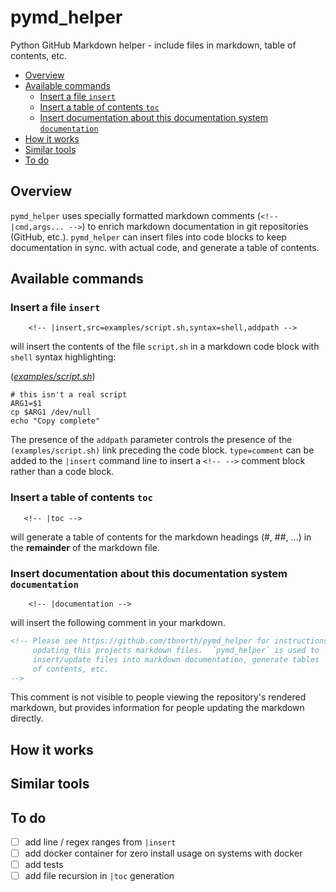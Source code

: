 # pymd_helper

<!-- |documentation -->
<!-- Please see https://github.com/tbnorth/pymd_helper for instructions on
     updating this projects markdown files.  `pymd_helper` is used to
     insert/update files into markdown documentation, generate tables
     of contents, etc.
-->

Python GitHub Markdown helper - include files in markdown, table of contents, etc.

<!-- |toc -->
   - [Overview](#overview)
   - [Available commands](#available-commands)
     - [Insert a file `insert`](#insert-a-file-insert)
     - [Insert a table of contents `toc`](#insert-a-table-of-contents-toc)
     - [Insert documentation about this documentation system `documentation`](#insert-documentation-about-this-documentation-system-documentation)
   - [How it works](#how-it-works)
   - [Similar tools](#similar-tools)
   - [To do](#to-do)

## Overview

`pymd_helper` uses specially formatted markdown comments (`<!-- |cmd,args...
-->`) to enrich markdown documentation in git repositories (GitHub, etc.).
`pymd_helper` can insert files into code blocks to keep documentation in sync.
with actual code, and generate a table of contents.

## Available commands

### Insert a file `insert`

```
    <!-- |insert,src=examples/script.sh,syntax=shell,addpath -->
```
will insert the contents of the file `script.sh` in a markdown code block with
`shell` syntax highlighting:
<!-- |insert,src=examples/script.sh,syntax=shell,addpath -->
<div class='addpath'>(<a href="examples/script.sh"><i>examples/script.sh</i></a>)</div>

```shell
# this isn't a real script
ARG1=$1
cp $ARG1 /dev/null
echo "Copy complete"
```

The presence of the `addpath` parameter controls the presence of the
`(examples/script.sh)` link
preceding the code block.  `type=comment` can be added to the `|insert` command
line to insert a `<!-- -->` comment block rather than a code block.

### Insert a table of contents `toc`

```
   <!-- |toc -->
```
will generate a table of contents for the markdown headings (#, ##, …) in the
**remainder** of the markdown file.

### Insert documentation about this documentation system `documentation`

```
    <!-- |documentation -->
```
will insert the following comment in your markdown.

<!-- |insert,src=pymd_helper/documentation.txt,type=code,syntax=html -->
```html
<!-- Please see https://github.com/tbnorth/pymd_helper for instructions on
     updating this projects markdown files.  `pymd_helper` is used to
     insert/update files into markdown documentation, generate tables
     of contents, etc.
-->
```
This comment is not visible to people viewing the repository's rendered
markdown, but provides information for people updating the markdown directly.

## How it works

## Similar tools

## To do

 - [ ] add line / regex ranges from `|insert`
 - [ ] add docker container for zero install usage on systems with docker
 - [ ] add tests
 - [ ] add file recursion in `|toc` generation
